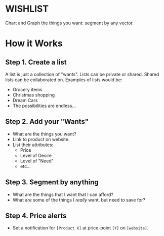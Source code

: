 # WISHLIST
Chart and Graph the things you want: segment by any vector.

# How it Works

## Step 1. Create a list
A list is just a collection of "wants".
Lists can be private or shared.
Shared lists can be collaborated on.
Examples of lists would be:
 * Grocery items
 * Christmas shopping
 * Dream Cars
 * The possibilities are endless...

## Step 2. Add your "Wants"
 * What are the things you want?
 * Link to product on website.
 * List their attributes:   
   * Price  
   * Level of Desire   
   * Level of "Need"   
   * etc...  

## Step 3. Segment by anything
 * What are the things that I want that I can afford?
 * What are some of the things I _really_ want, but need to save for?

## Step 4. Price alerts
 * Set a notification for `[Product X]` at price-point `[Y]` on `[website]`.
